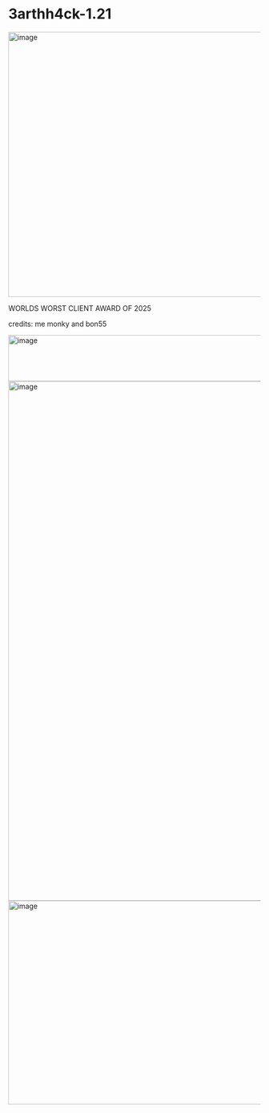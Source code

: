 # 3arthh4ck-1.21
<img width="786" height="528" alt="image" src="https://github.com/user-attachments/assets/983e32f9-cfe5-4f74-918f-1c6137089cdf" />


WORLDS WORST CLIENT AWARD OF 2025

credits: me monky and bon55


<img width="585" height="92" alt="image" src="https://github.com/user-attachments/assets/4295a658-3aee-4dc2-a9ad-7372a61a28c6" />
<img width="1920" height="1035" alt="image" src="https://github.com/user-attachments/assets/f5e397ec-03d6-4df4-83f8-03c757dd46d8" />
<img width="746" height="406" alt="image" src="https://github.com/user-attachments/assets/d6a37752-8dfd-4bb2-b9fb-72b3a9c6bc94" />
